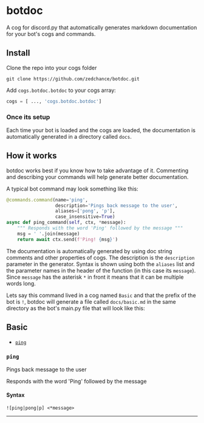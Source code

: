 # botdoc

A cog for discord.py that automatically generates markdown documentation for your bot's cogs and commands.

## Install

Clone the repo into your cogs folder

```
git clone https://github.com/zedchance/botdoc.git
```

Add `cogs.botdoc.botdoc` to your cogs array:
```py
cogs = [ ..., 'cogs.botdoc.botdoc']
```

### Once its setup

Each time your bot is loaded and the cogs are loaded, the documentation is automatically generated in a directory called `docs`.

## How it works

botdoc works best if you know how to take advantage of it. Commenting and describing your commands will help generate
better documentation. 

A typical bot command may look something like this:

```py
@commands.command(name='ping',
                  description='Pings back message to the user',
                  aliases=['pong', 'p'],
                  case_insensitive=True)
async def ping_command(self, ctx, *message):
    """ Responds with the word 'Ping' followed by the message """
    msg = ' '.join(message)
    return await ctx.send(f'Ping! {msg}')
```

The documentation is automatically generated by using doc string comments and other properties of cogs. The description
is the `description` parameter in the generator. Syntax is shown using both the `aliases` list and the parameter names
in the header of the function (in this case its `message`). Since `message` has the asterisk `*` in front it means that
it can be multiple words long. 

Lets say this command lived in a cog named `Basic` and that the prefix of the bot is `!`,
botdoc will generate a file called `docs/basic.md` in the same directory as the bot's main.py file that will look like
this:

## Basic

 * [`ping`](#ping)

### **`ping`**

Pings back message to the user

Responds with the word 'Ping' followed by the message

#### Syntax

`![ping|pong|p] <*message>`

---

